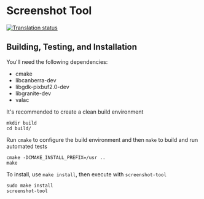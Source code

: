 # Screenshot Tool
[![Translation status](https://l10n.elementary.io/widgets/screenshot-tool/-/svg-badge.svg)](https://l10n.elementary.io/projects/screenshot-tool/?utm_source=widget)

## Building, Testing, and Installation

You'll need the following dependencies:
* cmake
* libcanberra-dev
* libgdk-pixbuf2.0-dev
* libgranite-dev
* valac

It's recommended to create a clean build environment

    mkdir build
    cd build/
    
Run `cmake` to configure the build environment and then `make` to build and run automated tests

    cmake -DCMAKE_INSTALL_PREFIX=/usr ..
    make
    
To install, use `make install`, then execute with `screenshot-tool`

    sudo make install
    screenshot-tool

